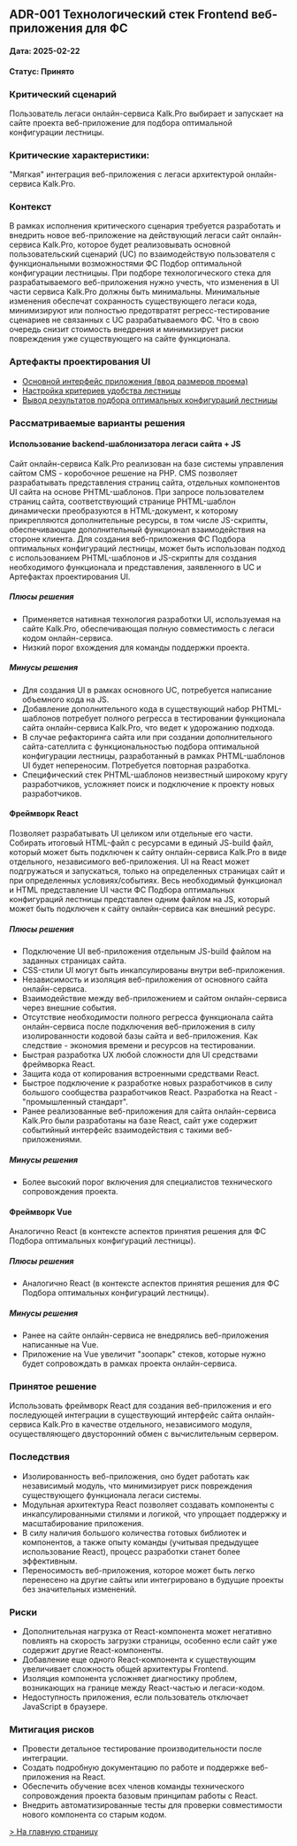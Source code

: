 ## ADR-001 Технологический стек Frontend веб-приложения для ФС
#### Дата: 2025-02-22
#### Статус: Принято

### Критический сценарий
Пользователь легаси онлайн-сервиса Kalk.Pro выбирает и запускает на сайте проекта веб-приложение для подбора оптимальной конфигурации лестницы.

### Критические характеристики:
"Мягкая" интеграция веб-приложения с легаси архитектурой онлайн-сервиса Kalk.Pro.

### Контекст
В рамках исполнения критического сценария требуется разработать и внедрить новое веб-приложение на действующий легаси сайт онлайн-сервиса Kalk.Pro, которое будет реализовывать основной пользовательский сценарий (UC) по взаимодействую пользователя с функциональными возможностями ФС Подбор оптимальной конфигурации лестницыы. При подборе технологического стека для разрабатываемого веб-приложения нужно учесть, что изменения в UI части сервиса Kalk.Pro должны быть минимальны. Минимальные изменения обеспечат сохранность существующего легаси кода, минимизируют или полностью предотвратят регресс-тестирование сценариев не связанных с UC разрабатываемого ФС. Что в свою очередь снизит стоимость внедрения и минимизирует риски повреждения уже существующего на сайте функционала.

### Артефакты проектирования UI
* [Основной интерфейс приложения (ввод размеров проема)](/design/ui-templates/opening-sizes-input.png)
* [Настройка критериев удобства лестницы](/design/ui-templates/convenience-criteria-input.png)
* [Вывод результатов подбора оптимальных конфигураций лестницы](/design/ui-templates/optimal-configurations-result.png)

### Рассматриваемые варианты решения
#### Использование backend-шаблонизатора легаси сайта + JS
Сайт онлайн-сервиса Kalk.Pro реализован на базе системы управления сайтом CMS - коробочное решение на PHP. CMS позволяет разрабатывать представления страниц сайта, отдельных компонентов UI сайта на основе PHTML-шаблонов. При запросе пользователем страниц сайта, соответствующий странице PHTML-шаблон динамически преобразуются в HTML-документ, к которому прикрепляются дополнительные ресурсы, в том числе JS-скрипты, обеспечивающие дополнительный функционал взаимодействия на стороне клиента. Для создания веб-приложения ФС Подбора оптимальных конфигураций лестницы, может быть использован подход с использованием PHTML-шаблонов и JS-скрипты для создания необходимого функционала и представления, заявленного в UC и Артефактах проектирования UI.
##### Плюсы решения
* Применяется нативная технология разработки UI, используемая на сайте Kalk.Pro, обеспечивающая полную совместимость с легаси кодом онлайн-сервиса.
* Низкий порог вхождения для команды поддержки проекта.
##### Минусы решения
* Для создания UI в рамках основного UC, потребуется написание объемного кода на JS.
* Добавление дополнительного кода в существующий набор PHTML-шаблонов потребует полного регресса в тестировании функционала сайта онлайн-сервиса Kalk.Pro, что ведет к удорожанию подхода.
* В случае рефакторинга сайта или при создании дополнительного сайта-сателлита с функциональностью подбора оптимальной конфигурации лестницы, разработанный в рамках PHTML-шаблонов UI будет непереносим. Потребуется повторная разработка.
* Специфический стек PHTML-шаблонов неизвестный широкому кругу разработчиков, усложняет поиск и подключение к проекту новых разработчиков.

#### Фреймворк React
Позволяет разрабатывать UI целиком или отдельные его части. Собирать итоговый HTML-файл с ресурсами в единый JS-build файл, который может быть подключен к сайту онлайн-сервиса Kalk.Pro в виде отдельного, независимого веб-приложения. UI на React может подгружаться и запускаться, только на определенных страницах сайт и при определенных условиях/событиях. Весь необходимый функционал и HTML представление UI части ФС Подбора оптимальных конфигураций лестницы представлен одним файлом на JS, который может быть подключен к сайту онлайн-сервиса как внешний ресурс.
##### Плюсы решения
* Подключение UI веб-приложения отдельным JS-build файлом на заданных страницах сайта.
* CSS-стили UI могут быть инкапсулированы внутри веб-приложения.
* Независимость и изоляция веб-приложения от основного сайта онлайн-сервиса.
* Взаимодействие между веб-приложением и сайтом онлайн-сервиса через внешние события.
* Отсутствие необходимости полного регресса функционала сайта онлайн-сервиса после подключения веб-приложения в силу изолированности кодовой базы сайта и веб-приложения. Как следствие - экономия времени и ресурсов на тестировании.
* Быстрая разработка UX любой сложности для UI средствами фреймворка React.
* Защита кода от копирования встроенными средствами React.
* Быстрое подключение к разработке новых разработчиков в силу большого сообщества разработчиков React. Разработка на React - "промышленный стандарт".
* Ранее реализованные веб-приложения для сайта онлайн-сервиса Kalk.Pro были разработаны на базе React, сайт уже содержит событийный интерфейс взаимодействия с такими веб-приложениями.
##### Минусы решения
* Более высокий порог включения для специалистов технического сопровождения проекта.

#### Фреймворк Vue
Аналогично React (в контексте аспектов принятия решения для ФС Подбора оптимальных конфигураций лестницы).
##### Плюсы решения
* Аналогично React (в контексте аспектов принятия решения для ФС Подбора оптимальных конфигураций лестницы).
##### Минусы решения
* Ранее на сайте онлайн-сервиса не внедрялись веб-приложения написанные на Vue.
* Приложение на Vue увеличит "зоопарк" стеков, которые нужно будет сопровождать в рамках проекта онлайн-сервиса.

### Принятое решение
Использовать фреймворк React для создания веб-приложения и его последующей интеграции в существующий интерфейс сайта онлайн-сервиса Kalk.Pro в качестве отдельного, независимого модуля, осуществляющего двусторонний обмен с вычислительным сервером.

### Последствия
* Изолированность веб-приложения, оно будет работать как независимый модуль, что минимизирует риск повреждения существующего функционала легаси системы.
* Модульная архитектура React позволяет создавать компоненты с инкапсулированными стилями и логикой, что упрощает поддержку и масштабирование приложения.
* В силу наличия большого количества готовых библиотек и компонентов, а также опыту команды (учитывая предыдущее использование React), процесс разработки станет более эффективным.
* Переносимость веб-приложения, которое может быть легко перенесено на другие сайты или интегрировано в будущие проекты без значительных изменений.

### Риски
* Дополнительная нагрузка от React-компонента может негативно повлиять на скорость загрузки страницы, особенно если сайт уже содержит другие React-компоненты.
* Добавление еще одного React-компонента к существующим увеличивает сложность общей архитектуры Frontend.
* Изоляция компонента усложняет диагностику проблем, возникающих на границе между React-частью и легаси-кодом.
* Недоступность приложения, если пользователь отключает JavaScript в браузере.

### Митигация рисков
* Провести детальное тестирование производительности после интеграции.
* Создать подробную документацию по работе и поддержке веб-приложения на React.
* Обеспечить обучение всех членов команды технического сопровождения проекта базовым принципам работы с React.
* Внедрить автоматизированные тесты для проверки совместимости нового компонента со старым кодом.


[> На главную страницу](/README.md)
